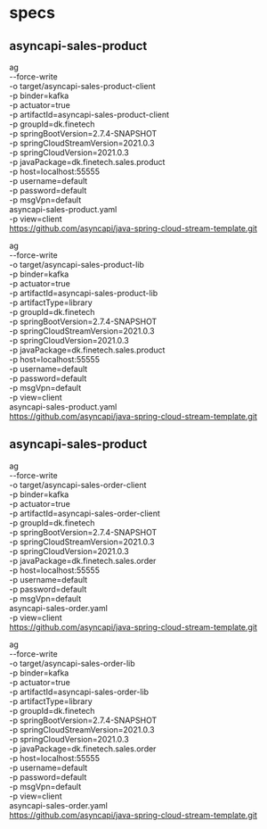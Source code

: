 # specs


## asyncapi-sales-product

ag \
--force-write \
-o target/asyncapi-sales-product-client \
-p binder=kafka \
-p actuator=true \
-p artifactId=asyncapi-sales-product-client \
-p groupId=dk.finetech \
-p springBootVersion=2.7.4-SNAPSHOT \
-p springCloudStreamVersion=2021.0.3 \
-p springCloudVersion=2021.0.3 \
-p javaPackage=dk.finetech.sales.product \
-p host=localhost:55555 \
-p username=default \
-p password=default \
-p msgVpn=default \
asyncapi-sales-product.yaml \
-p view=client \
https://github.com/asyncapi/java-spring-cloud-stream-template.git

ag \
--force-write \
-o target/asyncapi-sales-product-lib \
-p binder=kafka \
-p actuator=true \
-p artifactId=asyncapi-sales-product-lib \
-p artifactType=library \
-p groupId=dk.finetech \
-p springBootVersion=2.7.4-SNAPSHOT \
-p springCloudStreamVersion=2021.0.3 \
-p springCloudVersion=2021.0.3 \
-p javaPackage=dk.finetech.sales.product \
-p host=localhost:55555 \
-p username=default \
-p password=default \
-p msgVpn=default \
-p view=client \
asyncapi-sales-product.yaml \
https://github.com/asyncapi/java-spring-cloud-stream-template.git

## asyncapi-sales-product

ag \
--force-write \
-o target/asyncapi-sales-order-client \
-p binder=kafka \
-p actuator=true \
-p artifactId=asyncapi-sales-order-client \
-p groupId=dk.finetech \
-p springBootVersion=2.7.4-SNAPSHOT \
-p springCloudStreamVersion=2021.0.3 \
-p springCloudVersion=2021.0.3 \
-p javaPackage=dk.finetech.sales.order \
-p host=localhost:55555 \
-p username=default \
-p password=default \
-p msgVpn=default \
asyncapi-sales-order.yaml \
-p view=client \
https://github.com/asyncapi/java-spring-cloud-stream-template.git

ag \
--force-write \
-o target/asyncapi-sales-order-lib \
-p binder=kafka \
-p actuator=true \
-p artifactId=asyncapi-sales-order-lib \
-p artifactType=library \
-p groupId=dk.finetech \
-p springBootVersion=2.7.4-SNAPSHOT \
-p springCloudStreamVersion=2021.0.3 \
-p springCloudVersion=2021.0.3 \
-p javaPackage=dk.finetech.sales.order \
-p host=localhost:55555 \
-p username=default \
-p password=default \
-p msgVpn=default \
-p view=client \
asyncapi-sales-order.yaml \
https://github.com/asyncapi/java-spring-cloud-stream-template.git